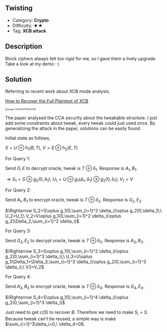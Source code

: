 ## Twisting

+ Category: **Crypto**
+ Difficulty: ★★
+ Tag: **XCB attack**

## Description

Block ciphers always felt too rigid for me, so I gave them a lively upgrade. Take a look at my demo : )

## Solution

Referring to recent work about XCB mode analysis.

[How to Recover the Full Plaintext of XCB](https://eprint.iacr.org/2024/1527)

<img src="/Users/h45h_h45h/Library/Application Support/typora-user-images/image-20241021153622316.png" alt="image-20241021153622316" style="zoom:50%;" />

The paper analysed the CCA security about the tweakable structure. I just add some constraints about tweak, every tweak could just used once. By generalizing the attack in the paper, solutions can be easily found.

Initial state as follows,

$S=U\oplus h_1(B,T),\ V=S\oplus h_2(E,T)$

For Query 1:

Send $G,E$ to decrypt oracle, tweak is $T\oplus \delta_1$. Response is $A_1,B_1$.

$\Rightarrow S_1=S\oplus g_2(0,\delta_1);\ U_1=U\oplus g_1(\Delta_1,\delta_1)\oplus g_2(0,\delta_1);\ V_1=V$

For Query 2:

Send $A_1,B_1$ to encrypt oracle, tweak is $T\oplus \delta_2$. Response is $G_2,E_2$.

$\Rightarrow S_2=S\oplus g_1(0,\sum_{i=1}^2 \delta_i)\oplus g_2(0,\delta_1);\ U_2=U_1;\ V_2=V\oplus g_1(0,\sum_{i=1}^2 \delta_i)\oplus g_2(\Delta_2,\sum_{i=1}^2 \delta_i)$

For Query 3:

Send $G_2,E_2$ to decrypt oracle, tweak is $T\oplus \delta_3$. Response is $A_3,B_3$.

$\Rightarrow S_3=S\oplus g_1(0,\sum_{i=1}^2 \delta_i)\oplus g_2(0,\sum_{i=1}^3 \delta_i);\ U_3=U\oplus g_1(\Delta_1+\Delta_3,\sum_{i=1}^3 \delta_i)\oplus g_2(0,\sum_{i=1}^3 \delta_i);\ V3=V_2$

For Query 4:

Send $A_3,B_3$ to encrypt oracle, tweak is $T\oplus\delta_4$. Response is $G_4,E_4$.

$\Rightarrow S_4=S\oplus g_1(0,\sum_{i=1}^4 \delta_i)\oplus g_2(0,\sum_{i=1}^3 \delta_i)$

Just need to get $c(S)$ to recover $B$. Therefore we need to make $S_i=S$. Because tweak can't be reused, a simple way is make $\sum_{i=1}^3\delta_i=0,\ \delta_4=0$.
